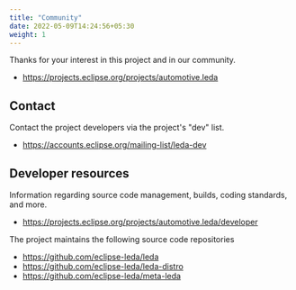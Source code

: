 ```yaml
---
title: "Community"
date: 2022-05-09T14:24:56+05:30
weight: 1
---
```


Thanks for your interest in this project and in our community.

* https://projects.eclipse.org/projects/automotive.leda

## Contact

Contact the project developers via the project's "dev" list.

* https://accounts.eclipse.org/mailing-list/leda-dev

## Developer resources

Information regarding source code management, builds, coding standards, and
more.

* https://projects.eclipse.org/projects/automotive.leda/developer

The project maintains the following source code repositories

* https://github.com/eclipse-leda/leda
* https://github.com/eclipse-leda/leda-distro
* https://github.com/eclipse-leda/meta-leda

